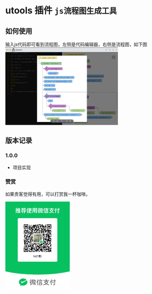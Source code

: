 # utools 插件 `js流程图生成工具`

## 如何使用

输入js代码即可看到流程图，左侧是代码编辑器，右侧是流程图，如下图
<img src="https://github.com/bravekingzhang/utools-js-code-to-svg-flowchart/blob/main/doc/run.png" alt="效果" style="width: 70%;" />


## 版本记录

### 1.0.0
- 项目实现
### 赞赏

如果贵客觉得有用，可以打赏我一杯咖啡。

<img src="https://github.com/bravekingzhang/utools-code2flow-official/blob/main/shoukuanma.png" alt="收款码" style="width: 40%;" />
